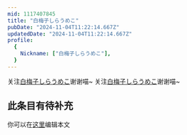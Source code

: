 ```yaml
---
mid: 1117407845
title: "白梅子しらうめこ"
pubDate: "2024-11-04T11:22:14.667Z"
updatedDate: "2024-11-04T11:22:14.667Z"
profile:
  {
    Nickname: ["白梅子しらうめこ"],
  }
---
```


关注[白梅子しらうめこ](https://space.bilibili.com/1117407845)谢谢喵~ 关注[白梅子しらうめこ](https://space.bilibili.com/1117407845)谢谢喵~

## 此条目有待补充
你可以在[这里](https://github.com/Yuhanawa/VTuber.ICU/edit/master/src/content/v/白梅子しらうめこ/index.md)编辑本文
